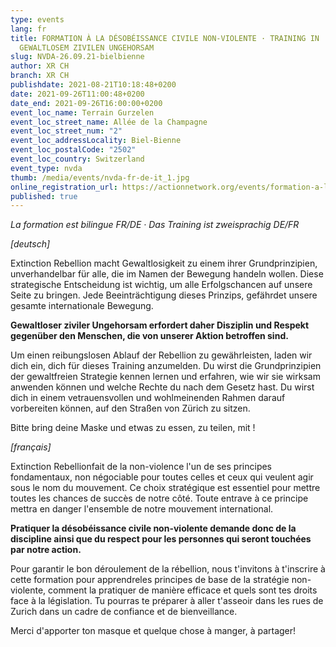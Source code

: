 ```yaml
---
type: events
lang: fr
title: FORMATION À LA DÉSOBÉISSANCE CIVILE NON-VIOLENTE · TRAINING IN
  GEWALTLOSEM ZIVILEN UNGEHORSAM
slug: NVDA-26.09.21-bielbienne
author: XR CH
branch: XR CH
publishdate: 2021-08-21T10:18:48+0200
date: 2021-09-26T11:00:48+0200
date_end: 2021-09-26T16:00:00+0200
event_loc_name: Terrain Gurzelen
event_loc_street_name: Allée de la Champagne
event_loc_street_num: "2"
event_loc_addressLocality: Biel-Bienne
event_loc_postalCode: "2502"
event_loc_country: Switzerland
event_type: nvda
thumb: /media/events/nvda-fr-de-it_1.jpg
online_registration_url: https://actionnetwork.org/events/formation-a-la-desobeissance-civile-non-violente-training-in-gewaltlosem-zivilen-ungehorsam-2
published: true
---
```

*La formation est bilingue FR/DE · Das Training ist zweisprachig DE/FR*

*\[deutsch]*

Extinction Rebellion macht Gewaltlosigkeit zu einem ihrer Grundprinzipien, unverhandelbar für alle, die im Namen der Bewegung handeln wollen. Diese strategische Entscheidung ist wichtig, um alle Erfolgschancen auf unsere Seite zu bringen. Jede Beeinträchtigung dieses Prinzips, gefährdet unsere gesamte internationale Bewegung.

**Gewaltloser ziviler Ungehorsam erfordert daher Disziplin und Respekt gegenüber den Menschen, die von unserer Aktion betroffen sind.**

Um einen reibungslosen Ablauf der Rebellion zu gewährleisten, laden wir dich ein, dich für dieses Training anzumelden. Du wirst die Grundprinzipien der gewaltfreien Strategie kennen lernen und erfahren, wie wir sie wirksam anwenden können und welche Rechte du nach dem Gesetz hast. Du wirst dich in einem vetrauensvollen und wohlmeinenden Rahmen darauf vorbereiten können, auf den Straßen von Zürich zu sitzen.

Bitte bring deine Maske und etwas zu essen, zu teilen, mit !

*\[français]*

Extinction Rebellionfait de la non-violence l'un de ses principes fondamentaux, non négociable pour toutes celles et ceux qui veulent agir sous le nom du mouvement. Ce choix stratégique est essentiel pour mettre toutes les chances de succès de notre côté. Toute entrave à ce principe mettra en danger l'ensemble de notre mouvement international. 

**Pratiquer la désobéissance civile non-violente demande donc de la discipline ainsi que du respect pour les personnes qui seront touchées par notre action.**

Pour garantir le bon déroulement de la rébellion, nous t'invitons à t'inscrire à cette formation pour apprendreles principes de base de la stratégie non-violente, comment la pratiquer de manière efficace et quels sont tes droits face à la législation. Tu pourras te préparer à aller t'asseoir dans les rues de Zurich dans un cadre de confiance et de bienveillance. 

Merci d'apporter ton masque et quelque chose à manger, à partager!